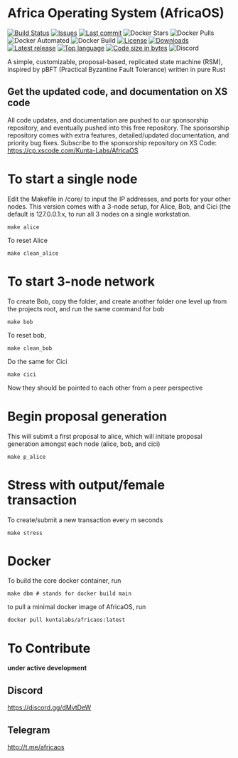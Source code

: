 # Africa Operating System (AfricaOS)
[![Build Status](https://travis-ci.org/kunta-labs/AfricaOS.svg?branch=master)](https://travis-ci.org/kunta-labs/AfricaOS)
[![Issues](https://img.shields.io/github/issues/kunta-labs/AfricaOS.svg)](https://github.com/kunta-labs/AfricaOS/issues)
[![Last commit](https://img.shields.io/github/last-commit/kunta-labs/AfricaOS.svg)](https://github.com/kunta-labs/AfricaOS/commits/master)
![Docker Stars](https://img.shields.io/docker/stars/kuntalabs/africaos.svg)
![Docker Pulls](https://img.shields.io/docker/pulls/kuntalabs/africaos.svg)
![Docker Automated](https://img.shields.io/docker/automated/kuntalabs/africaos.svg)
![Docker Build](https://img.shields.io/docker/build/kuntalabs/africaos.svg)
[![License](https://img.shields.io/badge/license-GPL-blue.svg)](https://github.com/kunta-labs/AfricaOS/blob/master/LICENSE)
[![Downloads](https://img.shields.io/github/downloads/kunta-labs/AfricaOS/total.svg)](https://github.com/kunta-labs/AfricaOS/releases)
[![Latest release](https://img.shields.io/github/v/release/kunta-labs/AfricaOS.svg)](https://github.com/kunta-labs/AfricaOS/releases)
[![Top language](https://img.shields.io/github/languages/top/kunta-labs/AfricaOS.svg)](https://github.com/kunta-labs/AfricaOS)
[![Code size in bytes](https://img.shields.io/github/languages/code-size/kunta-labs/AfricaOS.svg)](https://github.com/kunta-labs/AfricaOS)
![Discord](https://img.shields.io/discord/430502296699404308)

A simple, customizable, proposal-based, replicated state machine (RSM), inspired by pBFT (Practical Byzantine Fault Tolerance) written in pure Rust

## Get the updated code, and documentation on XS code
All code updates, and documentation are pushed to our sponsorship repository, and eventually pushed into this free repository. The sponsorship repository comes with extra features, detailed/updated documentation, and priority bug fixes. Subscribe to the sponsorship repository on XS Code:
https://cp.xscode.com/Kunta-Labs/AfricaOS

# To start a single node
Edit the Makefile in /core/ to input the IP addresses, and ports for your other nodes. This version comes with a 3-node setup, for Alice, Bob, and Cici (the default is 127.0.0.1:x, to run all 3 nodes on a single workstation.
```
make alice
```

To reset Alice
```
make clean_alice
```

# To start 3-node network
To create Bob, copy the folder, and create another folder one level up from the projects root, and run the same command for bob
```
make bob
```

To reset bob,
```
make clean_bob
```

Do the same for Cici
```
make cici
```

Now they should be pointed to each other from a peer perspective

# Begin proposal generation
This will submit a first proposal to alice, which will initiate proposal generation amongst each node (alice, bob, and cici)
```
make p_alice
```

# Stress with output/female transaction
To create/submit a new transaction every m seconds
```
make stress
```

# Docker
To build the core docker container, run
```
make dbm # stands for docker build main
```

to pull a minimal docker image of AfricaOS, run
```
docker pull kuntalabs/africaos:latest
```

# To Contribute

**under active development**

## Discord
https://discord.gg/dMvtDeW

## Telegram
http://t.me/africaos
